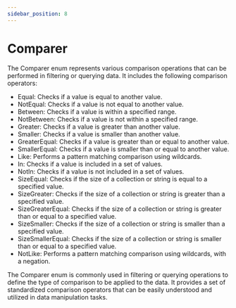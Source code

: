 ```yaml
---
sidebar_position: 8
---
```

# Comparer

The Comparer enum represents various comparison operations that can be performed in filtering or querying data. It includes the following comparison operators:

- Equal: Checks if a value is equal to another value.
- NotEqual: Checks if a value is not equal to another value.
- Between: Checks if a value is within a specified range.
- NotBetween: Checks if a value is not within a specified range.
- Greater: Checks if a value is greater than another value.
- Smaller: Checks if a value is smaller than another value.
- GreaterEqual: Checks if a value is greater than or equal to another value.
- SmallerEqual: Checks if a value is smaller than or equal to another value.
- Like: Performs a pattern matching comparison using wildcards.
- In: Checks if a value is included in a set of values.
- NotIn: Checks if a value is not included in a set of values.
- SizeEqual: Checks if the size of a collection or string is equal to a specified value.
- SizeGreater: Checks if the size of a collection or string is greater than a specified value.
- SizeGreaterEqual: Checks if the size of a collection or string is greater than or equal to a specified value.
- SizeSmaller: Checks if the size of a collection or string is smaller than a specified value.
- SizeSmallerEqual: Checks if the size of a collection or string is smaller than or equal to a specified value.
- NotLike: Performs a pattern matching comparison using wildcards, with a negation.

The Comparer enum is commonly used in filtering or querying operations to define the type of comparison to be applied to the data. It provides a set of standardized comparison operators that can be easily understood and utilized in data manipulation tasks.
